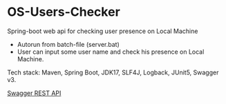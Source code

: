 # OS-Users-Checker

Spring-boot web api for checking user presence on Local Machine

* Autorun from batch-file (server.bat)
* User can input some user name and check his presence on Local Machine.

Tech stack: Maven, Spring Boot, JDK17, SLF4J, Logback, JUnit5, Swagger v3.

[Swagger REST API](http://localhost:8080/swagger-ui.html)
